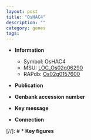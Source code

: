 ```yaml
---
layout: post
title: "OsHAC4"
description: ""
category: genes
tags: 
---
```


* **Information**  
    + Symbol: OsHAC4  
    + MSU: [LOC_Os02g06290](http://rice.uga.edu/cgi-bin/ORF_infopage.cgi?orf=LOC_Os02g06290)  
    + RAPdb: [Os02g0157600](http://rapdb.dna.affrc.go.jp/viewer/gbrowse_details/irgsp1?name=Os02g0157600)  

* **Publication**  

* **Genbank accession number**  

* **Key message**  

* **Connection**  

[//]: # * **Key figures**  



